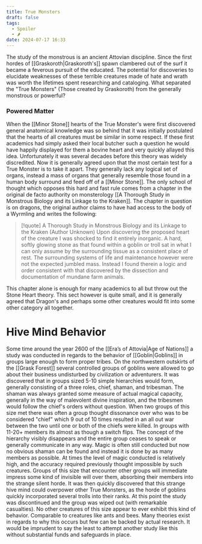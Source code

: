 ```yaml
---
title: True Monsters
draft: false
tags:
  - Spoiler
  - 🌶
date: 2024-07-17 16:33
---
```

The study of the monstrous is an ancient Attovian discipline. Since the first hordes of [[Graskoroth|Graskoroth's]] spawn clambered out of the surf it became a feverous pursuit of the educated. The potential for discoveries to elucidate weaknesses of these terrible creatures made of hate and wrath was worth the lifetimes spent researching and cataloging. What separated the "True Monsters" (Those created by Graskoroth) from the generally monstrous or powerful?
### Powered Matter
When the [[Minor Stone]] hearts of the True Monster's were first discovered general anatomical knowledge was so behind that it was initially postulated that the hearts of all creatures must be similar in some respect. If these first academics had simply asked their local butcher such a question he would have happily displayed for them a bovine heart and very quickly allayed this idea. Unfortunately it was several decades before this theory was widely discredited. 
Now it is generally agreed upon that the most certain test for a True Monster is to take it apart. They generally lack any logical set of organs, instead a mass of organs that generally resemble those found in a human body surround and feed off of a [[Minor Stone]]. 
The only school of thought which opposes this hard and fast rule comes from a chapter in the original de facto authority on monsterology [[A Thorough Study in Monstrous Biology and its Linkage to the Kraken]]. The chapter in question is on dragons, the original author claims to have had access to the body of a Wyrmling and writes the following:

> [!quote] A Thorough Study in Monstrous Biology and its Linkage to the Kraken (Author Unknown)
> Upon discovering the proposed heart of the creature I was shocked to find it entirely inorganic. A hard, softly glowing stone as that found within a goblin or troll sat in what I can only assume by the surrounding tissue as a consistent place of rest. The surrounding systems of life and maintenance however were not the expected jumbled mass. Instead I found therein a logic and order consistent with that discovered by the dissection and documentation of mundane farm animals.

This chapter alone is enough for many academics to all but throw out the Stone Heart theory. This sect however is quite small, and it is generally agreed that Dragon's and perhaps some other creatures would fit into some other category all together. 
# Hive Mind Behavior
Some time around the year 2600 of the [[Era’s of Attovia|Age of Nations]] a study was conducted in regards to the behavior of [[Goblin|Goblins]] in groups large enough to form proper tribes. On the northwestern outskirts of the [[Grask Forest]] several controlled groups of goblins were allowed to go about their business undisturbed by civilization or adventurers. It was discovered that in groups sized 5-10 simple hierarchies would form, generally consisting of a three roles, chief, shaman, and tribesman. The shaman was always granted some measure of actual magical capacity, generally in the way of malevolent divine inspiration, and the tribesmen would follow the chief's orders without question. When two groups of this size met there was often a group thought dissonance over who was to be considered "chief" which 9 out of 10 times resulted in an all out war between the two until one or both of the chiefs were killed. 
In groups with 11-20+ members its almost as though a switch flips. The concept of the hierarchy visibly disappears and the entire group ceases to speak or generally communicate in any way. Magic is often still conducted but now no obvious shaman can be found and instead it is done by as many members as possible. At times the level of magic conducted is relatively high, and the accuracy required previously thought impossible by such creatures. Groups of this size that encounter other groups will immediate impress some kind of invisible will over them, absorbing their members into the strange silent horde. It was then quickly discovered that this strange hive mind could overpower other True Monsters, as the horde of goblins quickly incorporated several trolls into their ranks. At this point the study was discontinued and the group was wiped out (with remarkable casualties).
No other creatures of this size appear to ever exhibit this kind of behavior. Comparable to creatures like ants and bees. Many theories exist in regards to why this occurs but few can be backed by actual research. It would be imprudent to say the least to attempt another study like this without substantial funds and safeguards in place.